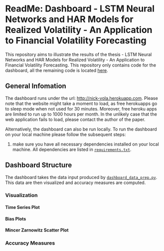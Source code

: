 # ReadMe: Dashboard - LSTM Neural Networks and HAR Models for Realized Volatility - An Application to Financial Volatility Forecasting

This repository aims to illustrate the results of the thesis - LSTM Neural Networks and HAR Models for Realized Volatility - An Application to Financial Volatility Forecasting. This repository only contains code for the dashboard, all the remaining code is located [here](https://github.com/nickzumbuehl/master_thesis).

## General Infomation
The dashboard runs under the url: http://nick-vola.herokuapp.com. Please note that the website might take a moment to load, as free herokuapps go to sleep mode when not used for 30 minutes. Moreover, free heroku apps are limited to run up to 1000 hours per month. In the unlikely case that the web application fails to load, please contact the author of the paper.

Alternatively, the dashboard can also be run locally. To run the dashboard on your local machine please follow the subsequent steps:
1. make sure you have all necessary dependencies installed on your local machine. All dependencies are listed in [```requirements.txt```](requirements.txt).

## Dashboard Structure
The dashboard takes the data input produced by [```dashboard_data_prep.py```](https://github.com/nickzumbuehl/master_thesis/blob/master/masterthesis/dashboard_data_prep.py). This data are then visualized and accuracy measures are computed.

### Visualization
#### Time Series Plot

#### Bias Plots

#### Mincer Zarnowitz Scatter Plot

### Accuracy Measures







